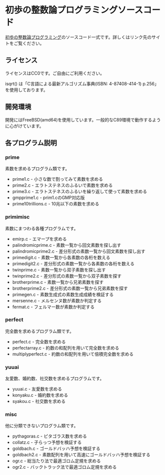 # 初歩の整数論プログラミングソースコード

[初歩の整数論プログラミング](http://www.saoyagi2.net/integer/)のソースコード一式です。詳しくはリンク先のサイトをご覧ください。

## ライセンス

ライセンスはCC0です。ご自由にご利用ください。

isqrt() は「C言語による最新アルゴリズム事典(ISBN: 4-87408-414-1) p.256」を使用しております。

## 開発環境

開発にはFreeBSD(amd64)を使用しています。一般的なC89環境で動作するように心がけています。

## 各プログラム説明

### prime

素数を求めるプログラム類です。

* prime1.c - 小さな数で割ってみて素数を求める
* prime2.c - エラトステネスのふるいで素数を求める
* prime3.c - エラトステネスのふるいを繰り返して使って素数を求める
* gmpprime1.c - prim1.cのGMP対応版
* prime10trillions.c - 10兆以下の素数を求める

### primimisc

素数にまつわる各種プログラムです。

* emirp.c - エマープを求める
* palindromicprime.c - 素数一覧から回文素数を探し出す
* palindromicprime2.c - 差分形式の素数一覧から回文素数を探し出す
* primedigit.c - 素数一覧から各素数の各桁を数える
* primedigit2.c - 差分形式の素数一覧から各素数の各桁を数える
* twinprime.c - 素数一覧から双子素数を探し出す
* twinprime2.c - 差分形式の素数一覧から双子素数を探す
* brotherprime.c - 素数一覧から兄弟素数を探す
* brotherprime2.c - 差分形式の素数一覧から兄弟素数を探す
* primegen.c - 素数生成式の素数生成成績を検証する
* mersenne.c - メルセンヌ数が素数か判定する
* fermat.c - フェルマー数が素数か判定する

### perfect

完全数を求めるプログラム類です。

* perfect.c - 完全数を求める
* perfectarray.c - 約数の和配列を用いて完全数を求める
* multiplyperfect.c - 約数の和配列を用いて倍積完全数を求める

### yuuai

友愛数、婚約数、社交数を求めるプログラムです。

* yuuai.c - 友愛数を求める
* konyaku.c - 婚約数を求める
* syakou.c - 社交数を求める

### misc

他に分類できないプログラム類です。

* pythagoras.c - ピタゴラス数を求める
* collatz.c - 子らっつ予想を検証する
* goldbach.c - ゴールドバッハ予想を検証する
* goldbach2.c - 素数配列を用いて高速にゴールドバッハ予想を検証する
* ogr.c - 総当たり法で最適ゴロム定規を求める
* ogr2.c - バックトラック法で最適ゴロム定規を求める
